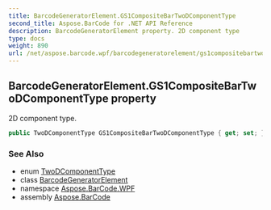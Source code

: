 ```yaml
---
title: BarcodeGeneratorElement.GS1CompositeBarTwoDComponentType
second_title: Aspose.BarCode for .NET API Reference
description: BarcodeGeneratorElement property. 2D component type
type: docs
weight: 890
url: /net/aspose.barcode.wpf/barcodegeneratorelement/gs1compositebartwodcomponenttype/
---
```

## BarcodeGeneratorElement.GS1CompositeBarTwoDComponentType property

2D component type.

```csharp
public TwoDComponentType GS1CompositeBarTwoDComponentType { get; set; }
```

### See Also

* enum [TwoDComponentType](../../../aspose.barcode.generation/twodcomponenttype/)
* class [BarcodeGeneratorElement](../)
* namespace [Aspose.BarCode.WPF](../../../aspose.barcode.wpf/)
* assembly [Aspose.BarCode](../../../)



